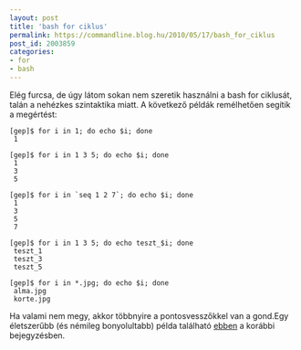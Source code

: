 ```yaml
---
layout: post
title: 'bash for ciklus'
permalink: https://commandline.blog.hu/2010/05/17/bash_for_ciklus
post_id: 2003859
categories: 
- for
- bash
---
```


Elég furcsa, de úgy látom sokan nem szeretik használni a bash for ciklusát, talán a nehézkes szintaktika miatt. A következő példák remélhetően segítik a megértést: 
```
[gep]$ for i in 1; do echo $i; done
 1
``` 
```
[gep]$ for i in 1 3 5; do echo $i; done
 1
 3
 5
``` 
```
[gep]$ for i in `seq 1 2 7`; do echo $i; done
 1
 3
 5
 7
``` 
```
[gep]$ for i in 1 3 5; do echo teszt_$i; done
 teszt_1
 teszt_3
 teszt_5
``` 
```
[gep]$ for i in *.jpg; do echo $i; done
 alma.jpg
 korte.jpg
``` 
Ha valami nem megy, akkor többnyire a pontosvesszőkkel van a gond.Egy életszerűbb (és némileg bonyolultabb) példa található 
[ebben](http://commandline.blog.hu/2010/01/22/imagemagick) a korábbi bejegyzésben.